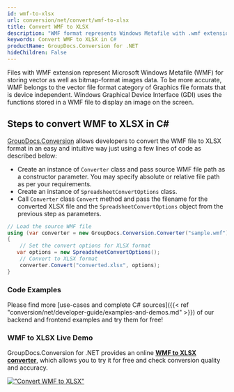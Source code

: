 ```yaml
---
id: wmf-to-xlsx
url: conversion/net/convert/wmf-to-xlsx
title: Convert WMF to XLSX
description: "WMF format represents Windows Metafile with .wmf extension. Learn how to convert WMF to XLSX file programmatically in C# language using GroupDocs.Conversion for .NET library."
keywords: Convert WMF to XLSX in C#
productName: GroupDocs.Conversion for .NET
hideChildren: False
---
```


Files with WMF extension represent Microsoft Windows Metafile (WMF) for storing vector as well as bitmap-format images data. To be more accurate, WMF belongs to the vector file format category of Graphics file formats that is device independent. Windows Graphical Device Interface (GDI) uses the functions stored in a WMF file to display an image on the screen.

## Steps to convert WMF to XLSX in C#

[GroupDocs.Conversion](https://products.groupdocs.com/conversion/net) allows developers to convert the WMF file to XLSX format in an easy and intuitive way just using a few lines of code as described below:

* Create an instance of `Converter` class and pass source WMF file path as a constructor parameter. You may specify absolute or relative file path as per your requirements. 
* Create an instance of `SpreadsheetConvertOptions` class.
* Call `Converter` class `Convert` method and pass the filename for the converted XLSX file and the `SpreadsheetConvertOptions` object from the previous step as parameters.

```csharp
// Load the source WMF file
using (var converter = new GroupDocs.Conversion.Converter("sample.wmf"))
{
    // Set the convert options for XLSX format
   var options = new SpreadsheetConvertOptions();
    // Convert to XLSX format
    converter.Convert("converted.xlsx", options);
}
```

### Code Examples

Please find more [use-cases and complete C# sources]({{< ref "conversion/net/developer-guide/examples-and-demos.md" >}}) of our backend and frontend examples and try them for free!

### WMF to XLSX Live Demo

GroupDocs.Conversion for .NET provides an online [**WMF to XLSX converter**](https://products.groupdocs.app/conversion/wmf-to-xlsx), which allows you to try it for free and check conversion quality and accuracy.

[!["Convert WMF to XLSX"](conversion/net/images/convert-to-xlsx/convert-wmf-to-xlsx.png)](https://products.groupdocs.app/conversion/wmf-to-xlsx)
